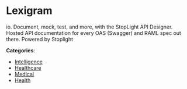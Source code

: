 # Lexigram


io.  Document, mock, test, and more, with the StopLight API Designer. Hosted API documentation for every OAS (Swagger) and RAML spec out there. Powered by Stoplight



**Categories**:
- [Intelligence](https://github.com/apis-list/apis-list#intelligence)
- [Healthcare](https://github.com/apis-list/apis-list#healthcare)
- [Medical](https://github.com/apis-list/apis-list#medical)
- [Health](https://github.com/apis-list/apis-list#health)







